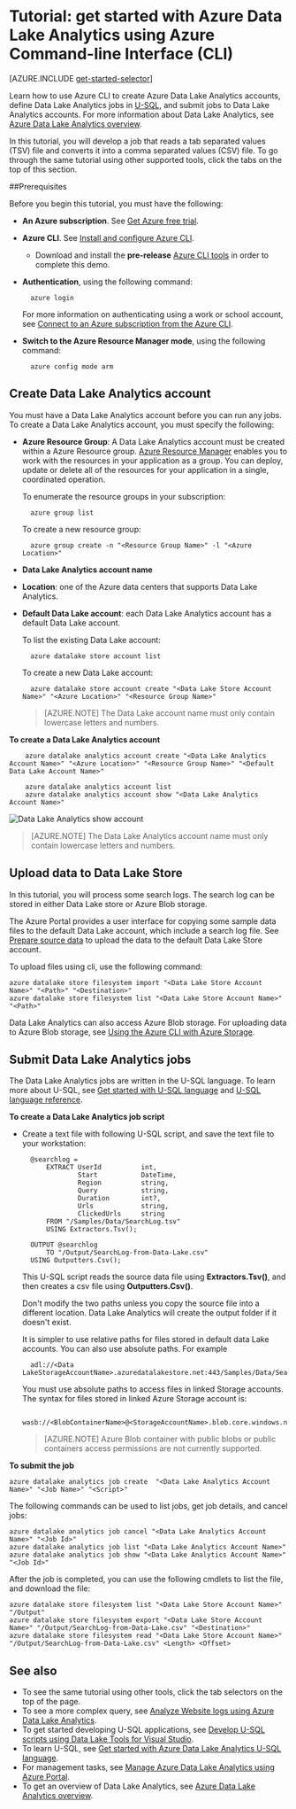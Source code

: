 <properties 
   pageTitle="Get started with Azure Data Lake Analytics using Azure Command-line Interface | Microsoft Azure" 
   description="Learn how to use the Azure Command-line Interface to create a Data Lake Store account, create a Data Lake Analytics job using U-SQL, and submit the job. " 
   services="data-lake-analytics" 
   documentationCenter="" 
   authors="edmacauley" 
   manager="jhubbard" 
   editor="cgronlun"/>
 
<tags
   ms.service="data-lake-analytics"
   ms.devlang="na"
   ms.topic="hero-article"
   ms.tgt_pltfrm="na"
   ms.workload="big-data" 
   ms.date="05/16/2016"
   ms.author="edmaca"/>

# Tutorial: get started with Azure Data Lake Analytics using Azure Command-line Interface (CLI)

[AZURE.INCLUDE [get-started-selector](../../includes/data-lake-analytics-selector-get-started.md)]


Learn how to use Azure CLI to create Azure Data Lake Analytics accounts, define Data Lake Analytics
jobs in [U-SQL](data-lake-analytics-u-sql-get-started.md), and submit jobs to Data Lake Analytics accounts. For more 
information about Data Lake Analytics, see [Azure Data Lake Analytics overview](data-lake-analytics-overview.md).

In this tutorial, you will develop a job that reads a tab separated values (TSV) file and converts it into a comma 
separated values (CSV) file. To go through the same tutorial using other supported tools, click the tabs on the top of this section.

##Prerequisites

Before you begin this tutorial, you must have the following:

- **An Azure subscription**. See [Get Azure free trial](https://azure.microsoft.com/pricing/free-trial/).
- **Azure CLI**. See [Install and configure Azure CLI](../xplat-cli-install.md).
	- Download and install the **pre-release** [Azure CLI tools](https://github.com/MicrosoftBigData/AzureDataLake/releases) in order to complete this demo.
- **Authentication**, using the following command:

		azure login
	For more information on authenticating using a work or school account, see [Connect to an Azure subscription from the Azure CLI](../xplat-cli-connect.md).
- **Switch to the Azure Resource Manager mode**, using the following command:

		azure config mode arm
		
## Create Data Lake Analytics account

You must have a Data Lake Analytics account before you can run any jobs. To create a Data Lake Analytics account, you must specify the following:

- **Azure Resource Group**: A Data Lake Analytics account must be created within a Azure Resource group. [Azure Resource Manager](../azure-resource-manager/resource-group-overview.md) enables you to work with the resources in your application as a group. You can deploy, update or delete all of the resources for your application in a single, coordinated operation.  

	To enumerate the resource groups in your subscription:
    
    	azure group list 
    
	To create a new resource group:

		azure group create -n "<Resource Group Name>" -l "<Azure Location>"

- **Data Lake Analytics account name**
- **Location**: one of the Azure data centers that supports Data Lake Analytics.
- **Default Data Lake account**: each Data Lake Analytics account has a default Data Lake account.

	To list the existing Data Lake account:
	
		azure datalake store account list

	To create a new Data Lake account:

		azure datalake store account create "<Data Lake Store Account Name>" "<Azure Location>" "<Resource Group Name>"

	> [AZURE.NOTE] The Data Lake account name must only contain lowercase letters and numbers.



**To create a Data Lake Analytics account**

		azure datalake analytics account create "<Data Lake Analytics Account Name>" "<Azure Location>" "<Resource Group Name>" "<Default Data Lake Account Name>"

		azure datalake analytics account list
		azure datalake analytics account show "<Data Lake Analytics Account Name>"			

![Data Lake Analytics show account](./media/data-lake-analytics-get-started-cli/data-lake-analytics-show-account-cli.png)

> [AZURE.NOTE] The Data Lake Analytics account name must only contain lowercase letters and numbers.


## Upload data to Data Lake Store

In this tutorial, you will process some search logs.  The search log can be stored in either Data Lake store or Azure Blob storage. 

The Azure Portal provides a user interface for copying some sample data files to the default Data Lake account, which include a search log file. See [Prepare source data](data-lake-analytics-get-started-portal.md#prepare-source-data) to upload the data to the default Data Lake Store account.

To upload files using cli, use the following command:

  	azure datalake store filesystem import "<Data Lake Store Account Name>" "<Path>" "<Destination>"
  	azure datalake store filesystem list "<Data Lake Store Account Name>" "<Path>"

Data Lake Analytics can also access Azure Blob storage.  For uploading data to Azure Blob storage, see [Using the Azure CLI with Azure Storage](../storage/storage-azure-cli.md).

## Submit Data Lake Analytics jobs

The Data Lake Analytics jobs are written in the U-SQL language. To learn more about U-SQL, see [Get started with U-SQL language](data-lake-analytics-u-sql-get-started.md) and [U-SQL language reference](http://go.microsoft.com/fwlink/?LinkId=691348).

**To create a Data Lake Analytics job script**

- Create a text file with following U-SQL script, and save the text file to your workstation:

        @searchlog =
            EXTRACT UserId          int,
                    Start           DateTime,
                    Region          string,
                    Query           string,
                    Duration        int?,
                    Urls            string,
                    ClickedUrls     string
            FROM "/Samples/Data/SearchLog.tsv"
            USING Extractors.Tsv();
        
        OUTPUT @searchlog   
            TO "/Output/SearchLog-from-Data-Lake.csv"
        USING Outputters.Csv();

	This U-SQL script reads the source data file using **Extractors.Tsv()**, and then creates a csv file using **Outputters.Csv()**. 
    
    Don't modify the two paths unless you copy the source file into a different location.  Data Lake Analytics will create the output folder if it doesn't exist.
	
	It is simpler to use relative paths for files stored in default data Lake accounts. You can also use absolute paths.  For example 
    
        adl://<Data LakeStorageAccountName>.azuredatalakestore.net:443/Samples/Data/SearchLog.tsv
        
    You must use absolute paths to access files in linked Storage accounts.  The syntax for files stored in linked Azure Storage account is:
    
        wasb://<BlobContainerName>@<StorageAccountName>.blob.core.windows.net/Samples/Data/SearchLog.tsv

    >[AZURE.NOTE] Azure Blob container with public blobs or public containers access permissions are not currently supported.      

	
**To submit the job**


	azure datalake analytics job create  "<Data Lake Analytics Account Name>" "<Job Name>" "<Script>"
    
    
The following commands can be used to list jobs, get job details, and cancel jobs:

  	azure datalake analytics job cancel "<Data Lake Analytics Account Name>" "<Job Id>"
  	azure datalake analytics job list "<Data Lake Analytics Account Name>"
	azure datalake analytics job show "<Data Lake Analytics Account Name>" "<Job Id>"

After the job is completed, you can use the following cmdlets to list the file, and download the file:
	
    azure datalake store filesystem list "<Data Lake Store Account Name>" "/Output"
	azure datalake store filesystem export "<Data Lake Store Account Name>" "/Output/SearchLog-from-Data-Lake.csv" "<Destination>"
	azure datalake store filesystem read "<Data Lake Store Account Name>" "/Output/SearchLog-from-Data-Lake.csv" <Length> <Offset>

## See also

- To see the same tutorial using other tools, click the tab selectors on the top of the page.
- To see a more complex query, see [Analyze Website logs using Azure Data Lake Analytics](data-lake-analytics-analyze-weblogs.md).
- To get started developing U-SQL applications, see [Develop U-SQL scripts using Data Lake Tools for Visual Studio](data-lake-analytics-data-lake-tools-get-started.md).
- To learn U-SQL, see [Get started with Azure Data Lake Analytics U-SQL language](data-lake-analytics-u-sql-get-started.md).
- For management tasks, see [Manage Azure Data Lake Analytics using Azure Portal](data-lake-analytics-manage-use-portal.md).
- To get an overview of Data Lake Analytics, see [Azure Data Lake Analytics overview](data-lake-analytics-overview.md).

